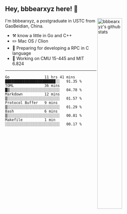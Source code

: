 ## Hey, bbbearxyz here! :wave:

<img align="right" alt="bbbearxyz's github stats" width="40%" src="https://github-readme-stats.vercel.app/api?username=bbbearxyz&show_icons=true">

I'm bbbearxyz, a postgraduate in USTC from GaoBeidian, China.

-   :hammer_and_pick:    know a little in Go and C++
-   :pencil2: Mac OS / Clion
-   :seedling: Preparing for developing a RPC in C language 
-   :thinking: Working on CMU 15-445 and MIT 6.824
---
<!--START_SECTION:waka-->

```text
Go                11 hrs 41 mins  ███████████████████████░░   91.35 %
TOML              36 mins         █▒░░░░░░░░░░░░░░░░░░░░░░░   04.78 %
Markdown          12 mins         ▒░░░░░░░░░░░░░░░░░░░░░░░░   01.57 %
Protocol Buffer   9 mins          ▒░░░░░░░░░░░░░░░░░░░░░░░░   01.29 %
Bash              6 mins          ▒░░░░░░░░░░░░░░░░░░░░░░░░   00.81 %
Makefile          1 min           ░░░░░░░░░░░░░░░░░░░░░░░░░   00.17 %
```

<!--END_SECTION:waka-->
